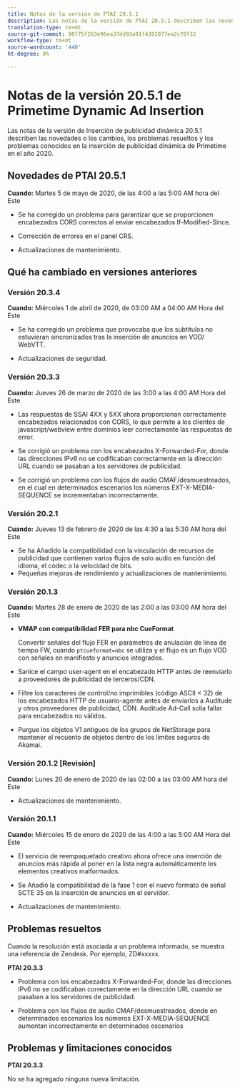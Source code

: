 ```yaml
---
title: Notas de la versión de PTAI 20.5.1
description: Las notas de la versión de PTAI 20.5.1 describen las novedades o los cambios que se han producido en la inserción de publicidad dinámica de Primetime en el año 2020.
translation-type: tm+mt
source-git-commit: 90f75f263e96ea37dd93a91f4392077ea2c70f32
workflow-type: tm+mt
source-wordcount: '440'
ht-degree: 0%

---
```



# Notas de la versión 20.5.1 de Primetime Dynamic Ad Insertion

Las notas de la versión de Inserción de publicidad dinámica 20.5.1 describen las novedades o los cambios, los problemas resueltos y los problemas conocidos en la inserción de publicidad dinámica de Primetime en el año 2020.

## Novedades de PTAI 20.5.1

**Cuando:** Martes 5 de mayo de 2020, de las 4:00 a las 5:00 AM hora del Este

* Se ha corregido un problema para garantizar que se proporcionen encabezados CORS correctos al enviar encabezados If-Modified-Since.

* Corrección de errores en el panel CRS.

* Actualizaciones de mantenimiento.

## Qué ha cambiado en versiones anteriores

### Versión 20.3.4

**Cuando:** Miércoles 1 de abril de 2020, de 03:00 AM a 04:00 AM Hora del Este

* Se ha corregido un problema que provocaba que los subtítulos no estuvieran sincronizados tras la inserción de anuncios en VOD/ WebVTT.

* Actualizaciones de seguridad.

### Versión 20.3.3

**Cuando:** Jueves 26 de marzo de 2020 de las 3:00 a las 4:00 AM Hora del Este

* Las respuestas de SSAI 4XX y 5XX ahora proporcionan correctamente encabezados relacionados con CORS, lo que permite a los clientes de javascript/webview entre dominios leer correctamente las respuestas de error.

* Se corrigió un problema con los encabezados X-Forwarded-For, donde las direcciones IPv6 no se codificaban correctamente en la dirección URL cuando se pasaban a los servidores de publicidad.

* Se corrigió un problema con los flujos de audio CMAF/desmuestreados, en el cual en determinados escenarios los números EXT-X-MEDIA-SEQUENCE se incrementaban incorrectamente.

### Versión 20.2.1

**Cuando:** Jueves 13 de febrero de 2020 de las 4:30 a las 5:30 AM hora del Este

* Se ha Añadido la compatibilidad con la vinculación de recursos de publicidad que contienen varios flujos de solo audio en función del idioma, el códec o la velocidad de bits.
* Pequeñas mejoras de rendimiento y actualizaciones de mantenimiento.

### Versión 20.1.3

**Cuando:** Martes 28 de enero de 2020 de las 2:00 a las 03:00 AM hora del Este

* **VMAP con compatibilidad FER para nbc CueFormat**

   Convertir señales del flujo FER en parámetros de anulación de línea de tiempo FW, cuando `ptcueformat=nbc` se utiliza y el flujo es un flujo VOD con señales en manifiesto y anuncios integrados.

* Sanice el campo user-agent en el encabezado HTTP antes de reenviarlo a proveedores de publicidad de terceros/CDN.

* Filtre los caracteres de control/no imprimibles (código ASCII &lt; 32) de los encabezados HTTP de usuario-agente antes de enviarlos a Auditude y otros proveedores de publicidad, CDN. Auditude Ad-Call solía fallar para encabezados no válidos.

* Purgue los objetos V1 antiguos de los grupos de NetStorage para mantener el recuento de objetos dentro de los límites seguros de Akamai.

### Versión 20.1.2 [Revisión]

**Cuando:** Lunes 20 de enero de 2020 de las 02:00 a las 03:00 AM hora del Este

* Actualizaciones de mantenimiento.

### Versión 20.1.1

**Cuando:** Miércoles 15 de enero de 2020 de las 4:00 a las 5:00 AM Hora del Este

* El servicio de reempaquetado creativo ahora ofrece una inserción de anuncios más rápida al poner en la lista negra automáticamente los elementos creativos malformados.

* Se Añadió la compatibilidad de la fase 1 con el nuevo formato de señal SCTE 35 en la inserción de anuncios en el servidor.

* Actualizaciones de mantenimiento.

## Problemas resueltos

Cuando la resolución está asociada a un problema informado, se muestra una referencia de Zendesk. Por ejemplo, ZD#xxxxx.

**PTAI 20.3.3**

* Problema con los encabezados X-Forwarded-For, donde las direcciones IPv6 no se codificaban correctamente en la dirección URL cuando se pasaban a los servidores de publicidad.

* Problema con los flujos de audio CMAF/desmuestreados, donde en determinados escenarios los números EXT-X-MEDIA-SEQUENCE aumentan incorrectamente en determinados escenarios

## Problemas y limitaciones conocidos

**PTAI 20.3.3**

No se ha agregado ninguna nueva limitación.

